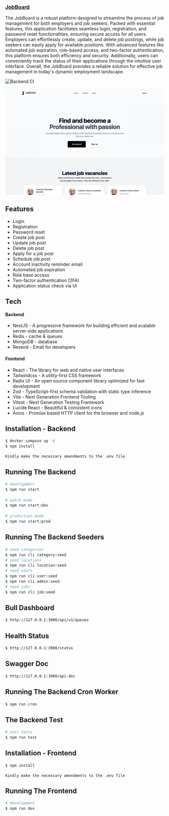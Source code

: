 ### [JobBoard](https://github.com/Nadeera3784/jobboard)

The JobBoard is a robust platform designed to streamline the process of job management for both employers and job seekers. Packed with essential features, this application facilitates seamless login, registration, and password reset functionalities, ensuring secure access for all users. Employers can effortlessly create, update, and delete job postings, while job seekers can easily apply for available positions. With advanced features like automated job expiration, role-based access, and two-factor authentication, this platform ensures both efficiency and security. Additionally, users can conveniently track the status of their applications through the intuitive user interface. Overall, the JobBoard provides a reliable solution for effective job management in today's dynamic employment landscape.

![Backend CI](https://github.com/Nadeera3784/jobboard/actions/workflows/main.yml/badge.svg?branch=main)

![Landing Page](https://raw.githubusercontent.com/Nadeera3784/jobboard/master/screenshots/1.png)

## Features

- Login
- Registration
- Password reset
- Create job post
- Update job post
- Delete job post
- Apply for a job post
- Schedule job post
- Account inactivity reminder email 
- Automated job expiration
- Role base access
- Two-factor authentication (2FA) 
- Application status check via UI

## Tech

#### Backend

- NestJS - A progressive framework for building efficient and scalable server-side applications
- Redis - cache & queues 
- MongoDB - database
- Resend - Email for developers


#### Frontend

- React - The library for web and native user interfaces
- Tailwindcss - A utility-first CSS framework 
- Radix UI - An open source component library optimized for fast development
- Zod - TypeScript-first schema validation with static type inference
- Vite - Next Generation Frontend Tooling
- Vitest - Next Generation Testing Framework
- Lucide React - Beautiful & consistent icons
- Axios - Promise based HTTP client for the browser and node.js


## Installation -  Backend

```bash
$ docker compose up -d
$ npm install
```
`Kindly make the necessary amendments to the .env file`

## Running The Backend

```bash
# development
$ npm run start

# watch mode
$ npm run start:dev

# production mode
$ npm run start:prod
```

## Running The Backend Seeders

```bash
# seed categories
$ npm run cli category:seed 
# seed locations
$ npm run cli location:seed
# seed users
$ npm run cli user:seed
$ npm run cli admin:seed
# seed jobs
$ npm run cli job:seed
```

## Bull Dashboard

```bash
$ http://127.0.0.1:3000/api/v1/queues
```

## Health Status

```bash
$ http://127.0.0.1:3000/status
```

## Swagger Doc

```bash
$ http://127.0.0.1:3000/api-doc
```


## Running The Backend Cron Worker

```bash
$ npm run cron
```

## The Backend Test

```bash
# unit tests
$ npm run test
```


## Installation -  Frontend

```bash
$ npm install
```
`Kindly make the necessary amendments to the .env file`

## Running The Frontend

```bash
# development
$ npm run dev
```
